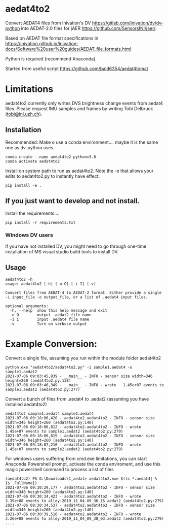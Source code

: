 # aedat4to2
Convert AEDAT4 files from Inivation's DV https://gitlab.com/inivation/dv/dv-python into AEDAT-2.0 files for jAER https://github.com/SensorsINI/jaer/. 

Based on AEDAT file format specifications in https://inivation.github.io/inivation-docs/Software%20user%20guides/AEDAT_file_formats.html

Python is required (recommend Anaconda).

Started from useful script https://github.com/bald6354/aedat4tomat

# Limitations
aedat4to2 currently only writes DVS brightness change events from aedat4 files. Please request IMU samples and frames by writing
Tobi Delbruck (tobi@ini.uzh.ch).


## Installation
Recommended: Make o use a conda environment.... maybe it is the same one as dv-python uses.
````shell
conda create --name aedat4to2 python=3.8
conda activate aedat4to2
````


Install on system path to run as aedat4to2. Note the -e that allows your edits to aedat4to2.py to instantly have effect.
````shell
pip install -e .
````

## If you just want to develop and not install.

Install the requirements....
````shell
pip install -r requirements.txt
````

### Windows DV users
If you have not installed DV, you might need to go through one-time installation of MS visual studio build tools to install DV.

## Usage
````console
aedat4to2 -h
usage: aedat4to2 [-h] [-o O] [-i I] [-v]

Convert files from AEDAT-4 to AEDAT-2 format. Either provide a single -i input_file -o output_file, or a list of .aedat4 input files.

optional arguments:
  -h, --help  show this help message and exit
  -o O        output .aedat2 file name
  -i I        input .aedat4 file name
  -v          Turn on verbose output

````

# Example Conversion:
Convert a single file, assuming you run within the module folder aedat4to2
```console
python.exe "aedat4to2/aedat4to2.py" -i sample1.aedat4 -o sample1.aedat2
2021-07-06 09:03:45,939 - __main__ - INFO - sensor size width=346 height=260 (aedat4to2.py:138)
2021-07-06 09:03:46,349 - __main__ - INFO - wrote   1.45e+07 events to sample1.aedat2 (aedat4to2.py:277)
```

Convert a bunch of files from .aedat4 to .aedat2 (assuming you have installed aedat4to2)

````console
aedat4to2 sample1.aedat4 sample2.aedat4
2021-07-06 09:18:06,420 - aedat4to2.aedat4to2 - INFO - sensor size width=346 height=260 (aedat4to2.py:140)
2021-07-06 09:18:06,812 - aedat4to2.aedat4to2 - INFO - wrote   1.45e+07 events to sample1.aedat2 (aedat4to2.py:279)
2021-07-06 09:18:06,819 - aedat4to2.aedat4to2 - INFO - sensor size width=346 height=260 (aedat4to2.py:140)
2021-07-06 09:18:07,210 - aedat4to2.aedat4to2 - INFO - wrote   1.45e+07 events to sample2.aedat2 (aedat4to2.py:279)
````

For windows users suffering from cmd.exe limitations, you can start Anaconda Powershell prompt, activate the conda enviroment, and use 
this magic powershell command to process a list of files

````console
(aedat4to2) PS G:\Downloads\1_aedat> aedat4to2.exe $(ls *.aedat4| % {$_.FullName})
2021-07-06 09:30:29,177 - aedat4to2.aedat4to2 - INFO - sensor size width=346 height=260 (aedat4to2.py:140)
2021-07-06 09:30:34,423 - aedat4to2.aedat4to2 - INFO - wrote   3.39e+08 events to alley-2019_11_04_09_36_15.aedat2 (aedat4to2.py:279)
2021-07-06 09:30:34,537 - aedat4to2.aedat4to2 - INFO - sensor size width=346 height=260 (aedat4to2.py:140)
2021-07-06 09:30:39,516 - aedat4to2.aedat4to2 - INFO - wrote   3.26e+08 events to alley-2019_11_04_09_38_03.aedat2 (aedat4to2.py:279)
....
````

